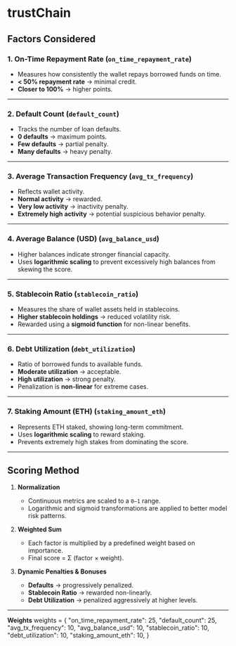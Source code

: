 # trustChain


##  Factors Considered

### 1. **On-Time Repayment Rate (`on_time_repayment_rate`)**

* Measures how consistently the wallet repays borrowed funds on time.
* **< 50% repayment rate** → minimal credit.
* **Closer to 100%** → higher points.

---

### 2. **Default Count (`default_count`)**

* Tracks the number of loan defaults.
* **0 defaults** → maximum points.
* **Few defaults** → partial penalty.
* **Many defaults** → heavy penalty.

---

### 3. **Average Transaction Frequency (`avg_tx_frequency`)**

* Reflects wallet activity.
* **Normal activity** → rewarded.
* **Very low activity** → inactivity penalty.
* **Extremely high activity** → potential suspicious behavior penalty.

---

### 4. **Average Balance (USD) (`avg_balance_usd`)**

* Higher balances indicate stronger financial capacity.
* Uses **logarithmic scaling** to prevent excessively high balances from skewing the score.

---

### 5. **Stablecoin Ratio (`stablecoin_ratio`)**

* Measures the share of wallet assets held in stablecoins.
* **Higher stablecoin holdings** → reduced volatility risk.
* Rewarded using a **sigmoid function** for non-linear benefits.

---

### 6. **Debt Utilization (`debt_utilization`)**

* Ratio of borrowed funds to available funds.
* **Moderate utilization** → acceptable.
* **High utilization** → strong penalty.
* Penalization is **non-linear** for extreme cases.

---

### 7. **Staking Amount (ETH) (`staking_amount_eth`)**

* Represents ETH staked, showing long-term commitment.
* Uses **logarithmic scaling** to reward staking.
* Prevents extremely high stakes from dominating the score.

---

##  Scoring Method

1. **Normalization**

   * Continuous metrics are scaled to a `0–1` range.
   * Logarithmic and sigmoid transformations are applied to better model risk patterns.

2. **Weighted Sum**

   * Each factor is multiplied by a predefined weight based on importance.
   * Final score = Σ (factor × weight).

3. **Dynamic Penalties & Bonuses**

   * **Defaults** → progressively penalized.
   * **Stablecoin Ratio** → rewarded non-linearly.
   * **Debt Utilization** → penalized aggressively at higher levels.

---
**Weights**
weights = {
    "on_time_repayment_rate": 25,
    "default_count": 25,
    "avg_tx_frequency": 10,
    "avg_balance_usd": 10,
    "stablecoin_ratio": 10,
    "debt_utilization": 10,
    "staking_amount_eth": 10,
}


